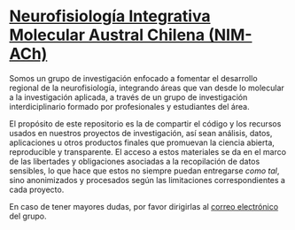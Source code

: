 # [Neurofisiología Integrativa Molecular Austral Chilena (NIM-ACh)](https://nimach.org/)

Somos un grupo de investigación enfocado a fomentar el desarrollo regional de la neurofisiología, integrando áreas que van desde lo molecular a la investigación aplicada, a través de un grupo de investigación interdiciplinario formado por profesionales y estudiantes del área.

El propósito de este repositorio es la de compartir el código y los recursos usados en nuestros proyectos de investigación, así sean análisis, datos, aplicaciones u otros productos finales que promuevan la ciencia abierta, reproducible y transparente. El acceso a estos materiales se da en el marco de las libertades y obligaciones asociadas a la recopilación de datos sensibles, lo que hace que estos no siempre puedan entregarse *como tal*, sino anonimizados y procesados según las limitaciones correspondientes a cada proyecto.

En caso de tener mayores dudas, por favor dirigirlas al [correo electrónico](mailto:nimach.group@gmail.com) del grupo.
